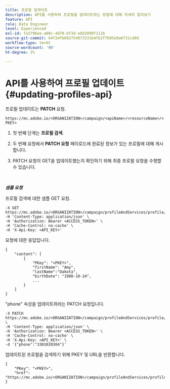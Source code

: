 ```yaml
---
title: 프로필 업데이트
description: API를 사용하여 프로필을 업데이트하는 방법에 대해 자세히 알아보기
feature: API
role: Data Engineer
level: Experienced
exl-id: fa3796ee-a00c-4d70-bf3d-e8d2099f1116
source-git-commit: 64f24fb692754973331b4fb2f7b95e9a6f31cd0d
workflow-type: tm+mt
source-wordcount: '96'
ht-degree: 2%

---
```


# API를 사용하여 프로필 업데이트{#updating-profiles-api}

프로필 업데이트는 **PATCH** 요청.

`https://mc.adobe.io/<ORGANIZATION>/campaign/<apiName>/<resourceName>/<PKEY>`

1. 첫 번째 단계는 **프로필 검색**.

1. 두 번째 요청에서 **PATCH 요청** 페이로드에 완료된 정보가 있는 프로필에 대해 게시합니다.

1. PATCH 요청이 GET을 업데이트했는지 확인하기 위해 최종 프로필 요청을 수행할 수 있습니다.

<br/>

***샘플 요청***

프로필 검색에 대한 샘플 GET 요청.

```
-X GET https://mc.adobe.io/<ORGANIZATION>/campaign/profileAndServices/profile/<PKEY>\
-H 'Content-Type: application/json' \
-H 'Authorization: Bearer <ACCESS_TOKEN>' \
-H 'Cache-Control: no-cache' \
-H 'X-Api-Key: <API_KEY>'
```

요청에 대한 응답입니다.

```
{
    "content": [
        {
            "PKey": "<PKEY>",
            "firstName": "Amy",
            "lastName":"Dakota",
            "birthDate": "1980-10-24",
            ...
        }
    ]
}
```

&quot;phone&quot; 속성을 업데이트하라는 PATCH 요청입니다.

```
-X PATCH https://mc.adobe.io/<ORGANIZATION>/campaign/profileAndServices/profile/<PKEY> \
-H 'Content-Type: application/json' \
-H 'Authorization: Bearer <ACCESS_TOKEN>' \
-H 'Cache-Control: no-cache' \
-H 'X-Api-Key: <API_KEY>' \
-d '{"phone":"3301020304"}'
```

업데이트된 프로필을 검색하기 위해 PKEY 및 URL을 반환합니다.

```
{
    "PKey": "<PKEY>",
    "href": "https://mc.adobe.io/<ORGANIZATION>/campaign/profileAndServices/profile/@2v1dr3ZKJveMDhAdh0MPnh9hNQQ93qb7AW6BNVVKknjwXvTZRBAgUqz1SNcB4ZndgjqOofx3BwBZYBftlmObISoM3rs"
}
```
